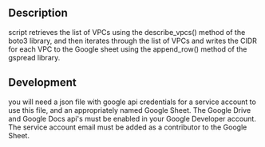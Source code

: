 ## Description
script retrieves the list of VPCs using the describe_vpcs() method of the 
boto3 library, and then iterates through the list of VPCs and writes the CIDR 
for each VPC to the Google sheet using the append_row() method of the gspread library.

## Development
you will need a json file with google api credentials for a service account to use this file, and an appropriately named Google Sheet. The Google Drive and Google Docs api's must be enabled in your Google Developer account. The service account email must be added as a contributor to the Google Sheet.
